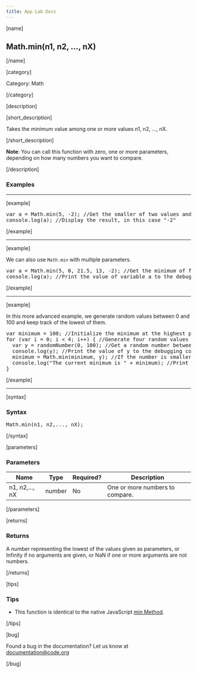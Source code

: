 ```yaml
---
title: App Lab Docs
---
```


[name]

## Math.min(n1, n2, ..., nX)

[/name]


[category]

Category: Math

[/category]

[description]

[short_description]

Takes the minimum value among one or more values n1, n2, ..., nX.

[/short_description]

**Note**: You can call this function with zero, one or more parameters, depending on how many numbers you want to compare.

[/description]

### Examples
____________________________________________________

[example]

<pre>
var a = Math.min(5, -2); //Get the smaller of two values and store it in variable a
console.log(a); //Display the result, in this case "-2"
</pre>

[/example]

____________________________________________________

[example]

We can also use `Math.min` with multiple parameters.
<pre>
var a = Math.min(5, 0, 21.5, 13, -2); //Get the minimum of five values and store it in variable a
console.log(a); //Print the value of variable a to the debugging console, in this case "-2"
</pre>

[/example]

____________________________________________________

[example]

In this more advanced example, we generate random values between 0 and 100 and keep track of the lowest of them.
<pre>
var minimum = 100; //Initialize the minimum at the highest possible value
for (var i = 0; i < 4; i++) { //Generate four random values
  var y = randomNumber(0, 100); //Get a random number between 0 and 100 and store it in variable y
  console.log(y); //Print the value of y to the debugging console
  minimum = Math.min(minimum, y); //If the number is smaller than our current minimum, it's the new minimum
  console.log("The current minimum is " + minimum); //Print the value of minimum to the debugging console
}
</pre>


[/example]

____________________________________________________

[syntax]

### Syntax
<pre>
Math.min(n1, n2,..., nX);
</pre>

[/syntax]

[parameters]

### Parameters

| Name  | Type | Required? | Description |
|-----------------|------|-----------|-------------|
| n1, n2,..., nX | number | No | One or more numbers to compare.  |

[/parameters]

[returns]

### Returns
A number representing the lowest of the values given as parameters, or Infinity if no arguments are given, or NaN if one or more arguments are not numbers.

[/returns]

[tips]

### Tips
- This function is identical to the native JavaScript [min Method](http://www.w3schools.com/jsref/jsref_min.asp).

[/tips]

[bug]

Found a bug in the documentation? Let us know at documentation@code.org

[/bug]
